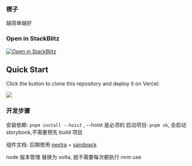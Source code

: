 ### 楔子

越简单越好

### Open in StackBlitz

[![Open in StackBlitz](https://developer.stackblitz.com/img/open_in_stackblitz.svg)](https://stackblitz.com/github/vaynevayne/get-ui)

## Quick Start

Click the button to clone this repository and deploy it on Vercel:

[![](https://vercel.com/button)](https://vercel.com/new)

### 开发步骤

安装依赖: `pnpm install --hoist` , --hoist 是必须的
启动项目: `pnpm sb`, 会启动 storybook,不需要预先 build 项目

组件文档: 后期使用 [nextra](https://nextra.site/) + [sandpack](https://sandpack.codesandbox.io/)

node 版本管理 替换为 volta, 就不需要每次都执行 nvm use
